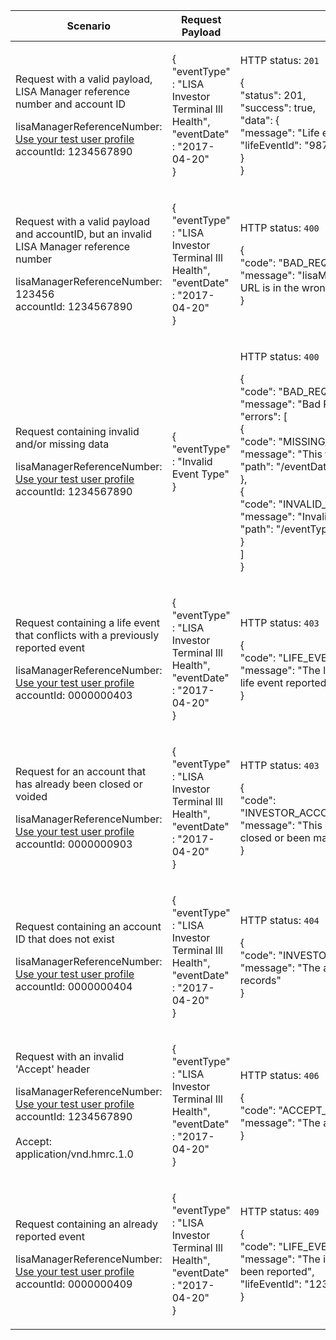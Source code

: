 <table>
    <col width="25%">
    <col width="35%">
    <col width="40%">
    <thead>
        <tr>
            <th>Scenario</th>
            <th>Request Payload</th>
            <th>Response</th>
        </tr>
    </thead>
    <tbody>
        <tr>
            <td><p>Request with a valid payload, LISA Manager reference number and account ID</p><p class ="code--block">lisaManagerReferenceNumber: <a href="https://test-developer.service.hmrc.gov.uk/api-documentation/docs/api/service/lisa-api/1.0#testing-the-api">Use your test user profile</a><br>accountId: 1234567890</p></td>
            <td>
                <p class ="code--block"> {<br>
                                            "eventType" : "LISA Investor Terminal Ill Health",<br>
                                            "eventDate" : "2017-04-20"<br>
                                        }
                </p>
            </td>
            <td><p>HTTP status: <code class="code--slim">201 (Created)</code></p>
                <p class ="code--block"> {<br>
                                            "status": 201,<br>
                                              "success": true,<br>
                                              "data": {<br>
                                                "message": "Life event created",<br>
                                                "lifeEventId": "9876543210"<br>
                                              }<br>
                                       }
                </p>
            </td>
        </tr>
        <tr>
            <td><p>Request with a valid payload and accountID, but an invalid LISA Manager reference number</p><p class ="code--block">lisaManagerReferenceNumber: 123456<br>accountId: 1234567890</p></td>
                        <td>
                <p class ="code--block"> {<br>
                                            "eventType" : "LISA Investor Terminal Ill Health",<br>
                                            "eventDate" : "2017-04-20"<br>
                                        }
                </p>
            </td>
            <td><p>HTTP status: <code class="code--slim">400 (Bad Request)</code></p>
                <p class ="code--block"> {<br>
                    "code": "BAD_REQUEST",<br>
                    "message": "lisaManagerReferenceNumber in the URL is in the wrong format"<br>
                  }
                </p>
            </td>
        </tr>
        <tr>
            <td><p>Request containing invalid and/or missing data</p><p class ="code--block">lisaManagerReferenceNumber: <a href="https://test-developer.service.hmrc.gov.uk/api-documentation/docs/api/service/lisa-api/1.0#testing-the-api">Use your test user profile</a><br>accountId: 1234567890</p></td>
            <td>
                <p class ="code--block"> {<br>
                                            "eventType" : "Invalid Event Type"<br>
                                        }
                </p>
            </td>
            <td><p>HTTP status: <code class="code--slim">400 (Bad Request)</code></p>
                <p class ="code--block"> {<br>
					  "code": "BAD_REQUEST",<br>
					  "message": "Bad Request",<br>
					  "errors": [<br>
					    {<br>
					      "code": "MISSING_FIELD",<br>
					      "message": "This field is required",<br>
					      "path": "/eventDate"<br>
					    },<br>
					    {<br>
					      "code": "INVALID_FORMAT",<br>
					      "message": "Invalid format has been used",<br>
					      "path": "/eventType"<br>
					    }<br>
					  ]<br>
					}
                </p>
            </td>
        </tr>
        <tr>
            <td><p>Request containing a life event that conflicts with a previously reported event</p><p class ="code--block">lisaManagerReferenceNumber: <a href="https://test-developer.service.hmrc.gov.uk/api-documentation/docs/api/service/lisa-api/1.0#testing-the-api">Use your test user profile</a><br>accountId: 0000000403</p></td>
            <td>
                <p class ="code--block"> {<br>
                                            "eventType" : "LISA Investor Terminal Ill Health",<br>
                                            "eventDate" : "2017-04-20"<br>
                                        }
                </p>
            </td>
            <td><p>HTTP status: <code class="code--slim">403 (Forbidden)</code></p>
                <p class ="code--block"> {<br>
                                            "code": "LIFE_EVENT_INAPPROPRIATE",<br>
                                            "message": "The life event conflicts with a previous life event reported"<br>
                                          }
                </p>
            </td>
        </tr>
        <tr>
            <td><p>Request for an account that has already been closed or voided</p><p class ="code--block">lisaManagerReferenceNumber: <a href="https://test-developer.service.hmrc.gov.uk/api-documentation/docs/api/service/lisa-api/1.0#testing-the-api">Use your test user profile</a><br>accountId: 0000000903</p></td>
            <td>
                <p class ="code--block"> {<br>
                                            "eventType" : "LISA Investor Terminal Ill Health",<br>
                                            "eventDate" : "2017-04-20"<br>
                                        }
                </p>
            </td>
            <td><p>HTTP status: <code class="code--slim">403 (Forbidden)</code></p>
                <p class ="code--block"> {<br>"code": "INVESTOR_ACCOUNT_ALREADY_CLOSED_OR_VOID",<br>
                                            "message": "This LISA account has already been closed or been made void by HMRC"<br>
                                          }
                </p>
            </td>
        </tr>
        <tr>
            <td><p>Request containing an account ID that does not exist</p><p class ="code--block">lisaManagerReferenceNumber: <a href="https://test-developer.service.hmrc.gov.uk/api-documentation/docs/api/service/lisa-api/1.0#testing-the-api">Use your test user profile</a><br>accountId: 0000000404</p></td>
            <td>
                <p class ="code--block"> {<br>
                                            "eventType" : "LISA Investor Terminal Ill Health",<br>
                                            "eventDate" : "2017-04-20"<br>
                                        }
                </p>
            </td>
            <td><p>HTTP status: <code class="code--slim">404 (Not found)</code></p>
                <p class ="code--block"> {<br>
                                            "code": "INVESTOR_ACCOUNTID_NOT_FOUND",<br>
                                            "message": "The accountId does not match HMRC’s records"<br>
                                          }
                </p>
            </td>
        </tr>
        <tr>
            <td><p>Request with an invalid 'Accept' header</p><p class ="code--block">lisaManagerReferenceNumber: <a href="https://test-developer.service.hmrc.gov.uk/api-documentation/docs/api/service/lisa-api/1.0#testing-the-api">Use your test user profile</a><br>accountId: 1234567890<br><br>Accept: application/vnd.hmrc.1.0</p></td>
            <td>
                <p class ="code--block"> {<br>
                                            "eventType" : "LISA Investor Terminal Ill Health",<br>
                                            "eventDate" : "2017-04-20"<br>
                                        }
                </p>
            </td>
            <td><p>HTTP status: <code class="code--slim">406 (Not Acceptable)</code></p>
                <p class ="code--block"> {<br>
                                            "code": "ACCEPT_HEADER_INVALID",<br>
                                            "message": "The accept header is missing or invalid"<br>
                                          }
                </p>
            </td>
        </tr>
        <tr>
            <td><p>Request containing an already reported event</p><p class ="code--block">lisaManagerReferenceNumber: <a href="https://test-developer.service.hmrc.gov.uk/api-documentation/docs/api/service/lisa-api/1.0#testing-the-api">Use your test user profile</a><br>accountId: 0000000409</p></td>
            <td>
                <p class ="code--block"> {<br>
                                            "eventType" : "LISA Investor Terminal Ill Health",<br>
                                            "eventDate" : "2017-04-20"<br>
                                        }
                </p>
            </td>
            <td><p>HTTP status: <code class="code--slim">409 (Conflict)</code></p>
                <p class ="code--block"> {<br>
                                            "code": "LIFE_EVENT_ALREADY_EXISTS",<br>
                                            "message": "The investor’s life event has already been reported",<br>
                                            "lifeEventId": "1234567890"<br>
                                          }
                </p>
            </td>
        </tr>
    </tbody>
</table>
